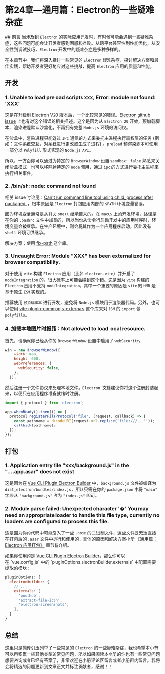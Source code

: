 # 第24章—通用篇：Electron的一些疑难杂症

﻿## 前言
当涉及到 `Electron` 的实际应用开发时，有时候可能会遇到一些疑难杂症，这些问题可能会让开发者感到困惑和挫败。从跨平台兼容性到性能优化，从安全性到调试技巧，`Electron` 开发中的疑难杂症是多种多样的。

在本章节中，我们将深入探讨一些常见的 `Electron` 疑难杂症，探讨解决方案和最佳实践，帮助开发者更好地应对这些挑战，提高 `Electron` 应用的质量和性能。


## 开发

### 1. Unable to load preload scripts xxx, Error: module not found: 'XXX'

这是在升级到 Electron V20 版本后，一个比较常见的错误。[Electron github issue](https://github.com/electron/electron/issues/35387) 上也有对这个错误的相关描述。这个是因为从 `Electron 20` 开始，预加载脚本、渲染进程默认沙盒化，不再拥有完整 `Node.js` 环境的访问权。

在沙盒中，渲染进程只能透过 `IPC` 通信的方式来委托主进程执行需权限的任务 (例如：文件系统交互，对系统进行更改或生成子进程) 。`preload` 预渲染脚本可使用一部分以 `Polyfill` 形式实现的 `Node.js API`。

所以，一方面你可以通过为特定的 `BrowserWindow` 设置 `sandbox: false` 熟悉来关闭沙盒模式，也可以移除掉特定的 `node` 调用，通过 `ipc` 的方式进行委托主进程来执行相关事件。

### 2. /bin/sh: node: command not found
相关 issue 讨论见：[Can't run command line tool using child_process after packaged.](https://github.com/electron/electron/issues/7688) ，根本原因是 `Electron` 打包应用内部的 `$PATH` 环境变量错误。

因为环境变量通常是从其父 `shell` 继承而来的。在 `macOS` 上的开发环境，路径是在你的 `.bashrc` 文件中加载的，所以当你从命令行启动开发中的应用程序时，环境变量会被继承。在生产环境中，则会将其作为一个应用程序启动，因此没有 `shell` 环境可供继承。

解决方案：使用 [fix-path](https://github.com/sindresorhus/fix-path) 这个库。

### 3. Uncaught Error: Module "XXX" has been externalized for browser compatibility.

对于使用 `vite` 构建 `Electron` 应用（比如 `electron-vite`）并开启了 `nodeIntegration` 的，很大概率上可能会碰到这个错。这是因为 `vite` 构建的 `Electron` 应用不支持 `nodeIntegration`，其中一个重要的原因是 `vite` 的 `HMR` 是基于原生 `ESM` 实现的。

推荐使用 `预加载脚本` 进行开发，避免将 `Node.js` 模块用于渲染器代码。另外，也可以使用 [vite-plugin-commonjs-externals](https://github.com/xiaoxiangmoe/vite-plugin-commonjs-externals) 这个库来对 `ESM` 的 `import` 做 `polyfills`。

### 4. 加载本地图片时报错：Not allowed to load local resource.
首先，请确保你已经从你的 `BrowserWindow` 设置中启用了 `webSecurity`。

```js
win = new BrowserWindow({
    width: 800,
    height: 600,
    webPreferences: {
      webSecurity: false,
    },
  });
```

然后注册一个文件协议来处理本地文件。`Electron `文档建议你将这个注册封装起来，以便只在应用程序准备就绪时注册。

```js
import { protocol } from 'electron';

app.whenReady().then(() => {
  protocol.registerFileProtocol('file', (request, callback) => {
    const pathname = decodeURI(request.url.replace('file:///', ''));
    callback(pathname);
  });
});
```




## 打包
### 1. Application entry file "xxx/background.js" in the "....app.asar" does not exist

这是因为在 [Vue CLI Plugin Electron Builder](https://nklayman.github.io/vue-cli-plugin-electron-builder/) 中，`background.js` 文件被编译为 `dist_electron/bundles/index.js`，所以只需在你的 `package.json` 中将 `"main"` 字段从 `"background.js"` 改为 `"index.js"` 即可。

### 2. Module parse failed: Unexpected character '�' You may need an appropriate loader to handle this file type, currently no loaders are configured to process this file.

这是因为你的代码中可能引入了一些 `.node` 的二进制文件，这些文件是无法直接在打包后的 `.asar` 文件中运行和使用的，具体的原因和解决方案小册 [《通用篇：Electron 应用打包》](https://juejin.cn/book/7302990019642261567/section/7304842389166751754) 章节有介绍。

如果你使用的是 [Vue CLI Plugin Electron Builder](https://link.juejin.cn/?target=https%3A%2F%2Fnklayman.github.io%2Fvue-cli-plugin-electron-builder%2F "https://nklayman.github.io/vue-cli-plugin-electron-builder/")，那么你可以在 `vue.config.js` 中的 `pluginOptions.electronBuilder.externals` 中配置需要提取的模块：

```js
pluginOptions: {
  electronBuilder: {
    // ...
    externals: [
      'pouchdb',
      'extract-file-icon',
      'electron-screenshots',
    ],
  }
}
```

## 总结
这里只是抛砖引玉列举了一些常见的 `Electron` 的一些疑难杂症，我也希望本小节可以再积累一些其他类型的常见问题，所以如果阅读本小册的你也有一些常见问题想要咨询或者已经有答案了，非常欢迎在小册评论区留言或者小册群内留言。我将会将精选的问题更新到文章正文并标注贡献者，感谢！！
